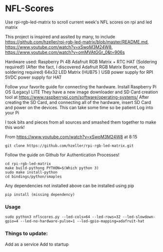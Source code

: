 # NFL-Scores
Use rpi-rgb-led-matrix to scroll current week's NFL scores on rpi and led matrix

This project is inspired and assited by many, to include https://github.com/hzeller/rpi-rgb-led-matrix/blob/master/README.md, https://www.youtube.com/watch?v=xSwoM3M24W8, https://www.youtube.com/watch?v=omMVAtGGr_0&t=906s

Hardware used:
Raspberry Pi 4B
Adafruit RGB Matrix + RTC HAT (Soldering required!) (After the fact, I discovered Adafruit RGB Matrix Bonnet, no soldering required)
64x32 LED Matrix (HUB75 )
USB power supply for RPI
5VDC  power supply for HAT

Follow your favorite guide for connecting the hardware.
Install Raspberry Pi OS (Legacy) LITE
They have a new image downloader and SD Card creation tool at https://www.raspberrypi.com/software/operating-systems/
After creating the SD Card, and connecting all of the hardware, insert SD Card and power on the devices.
This can take some time so be patient
Log into your Pi

I took bits and pieces from all sources and smashed them together to make this work!

From https://www.youtube.com/watch?v=xSwoM3M24W8 at 8:15
```
git clone https://github.com/hzeller/rpi-rgb-led-matrix.git
```

Follow the guide on Github for Authentication Processes!

```
cd rpi-rgb-led-matrix
make build-pythong PYTHON=$(Which python 3)
sudo make install-python
cd bindings/python/smaples
```
Any dependencies not installed above can be installed using pip
```
pip install (missing dependency)
```

### Usage
```
sudo python3 nflscores.py --led-cols=64 --led-rows=32 --led-slowdown-gpio=4 --led-no-hardware-pulse=1 --led-gpio-mapping=adafruit-hat
```




### Things to update:
Add as a service
Add to startup

